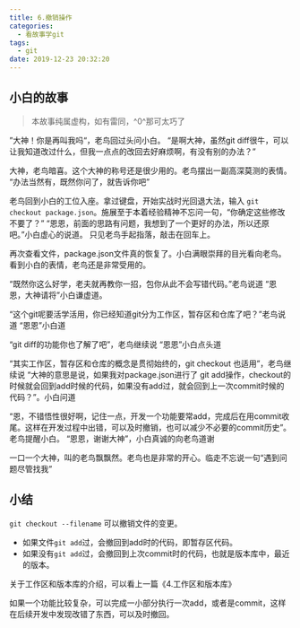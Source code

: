 ```yaml
---
title: 6.撤销操作
categories:
  - 看故事学git
tags:
  - git
date: 2019-12-23 20:32:20
---
```

## 小白的故事

> 本故事纯属虚构，如有雷同，^0^那可太巧了

”大神！你是再叫我吗“，老鸟回过头问小白。
“是啊大神，虽然git diff很牛，可以让我知道改过什么，但我一点点的改回去好麻烦啊，有没有别的办法？”

大神，老鸟暗喜。这个大神的称号还是很少用的。老鸟摆出一副高深莫测的表情。
“办法当然有，既然你问了，就告诉你吧”

老鸟回到小白的工位入座。拿过键盘，开始实战时光回退大法，输入 `git checkout package.json`。施展至于本着经验精神不忘问一句，“你确定这些修改不要了？”
“恩恩，前面的思路有问题，我想到了一个更好的办法，所以还原吧。”小白虚心的说道。
只见老鸟手起指落，敲击在回车上。

再次查看文件，package.json文件真的恢复了。小白满眼崇拜的目光看向老鸟。
看到小白的表情，老鸟还是非常受用的。

“既然你这么好学，老夫就再教你一招，包你从此不会写错代码。”老鸟说道
“恩恩，大神请将”小白谦虚道。

“这个git呢要活学活用，你已经知道git分为工作区，暂存区和仓库了吧？”老鸟说道
“恩恩”小白道

“git diff的功能你也了解了吧”，老鸟继续说
“恩恩”小白点头道

“其实工作区，暂存区和仓库的概念是贯彻始终的，git checkout 也适用”，老鸟继续说
“大神的意思是说，如果我对package.json进行了 git add操作，checkout的时候就会回到add时候的代码，如果没有add过，就会回到上一次commit时候的代码？”。小白问道

“恩，不错悟性很好啊，记住一点，开发一个功能要常add，完成后在用commit收尾。这样在开发过程中出错，可以及时撤销，也可以减少不必要的commit历史”。老鸟提醒小白。
“恩恩，谢谢大神”，小白真诚的向老鸟道谢

一口一个大神，叫的老鸟飘飘然。老鸟也是非常的开心。临走不忘说一句“遇到问题尽管找我”

## 小结
`git checkout --filename` 可以撤销文件的变更。

- 如果文件`git add`过，会撤回到add时的代码，即暂存区代码。
- 如果没有`git add`过，会撤回到上次commit时的代码，也就是版本库中，最近的版本。

关于工作区和版本库的介绍，可以看上一篇《4.工作区和版本库》

如果一个功能比较复杂，可以完成一小部分执行一次add，或者是commit，这样在后续开发中发现改错了东西，可以及时撤回。